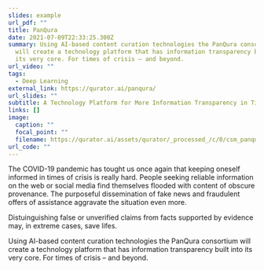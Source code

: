 ```yaml
---
slides: example
url_pdf: ""
title: PanQura
date: 2021-07-09T22:33:25.300Z
summary: Using AI-based content curation technologies the PanQura consortium
  will create a technology platform that has information transparency built into
  its very core. For times of crisis – and beyond.
url_video: ""
tags:
  - Deep Learning
external_link: https://qurator.ai/panqura/
url_slides: ""
subtitle: A Technology Platform for More Information Transparency in Times of Crisis
links: []
image:
  caption: ""
  focal_point: ""
  filename: https://qurator.ai/assets/qurator/_processed_/c/0/csm_panqura_informationsplattform_ki_markus-spiske-unsplash_fc32d1fbc1.jpg
url_code: ""
---
```

The COVID-19 pandemic has tought us once again that keeping oneself informed in times of crisis is really hard. People seeking reliable information on the web or social media find themselves flooded with content of obscure provenance. The purposeful dissemination of fake news and fraudulent offers of assistance aggravate the situation even more.

Distuinguishing false or unverified claims from facts supported by evidence may, in extreme cases, save lifes.

Using AI-based content curation technologies the PanQura consortium will create a technology platform that has information transparency built into its very core. For times of crisis – and beyond.